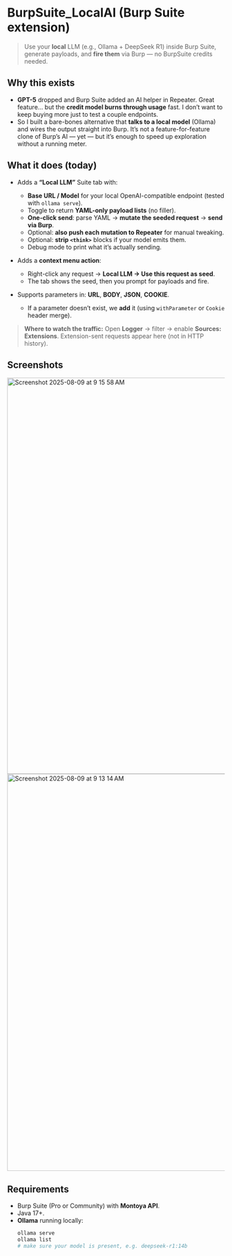 # BurpSuite_LocalAI (Burp Suite extension)

> Use your **local** LLM (e.g., Ollama + DeepSeek R1) inside Burp Suite, generate payloads, and **fire them** via Burp — no BurpSuite credits needed.

## Why this exists

- **GPT-5** dropped and Burp Suite added an AI helper in Repeater. Great feature… but the **credit model burns through usage** fast. I don’t want to keep buying more just to test a couple endpoints.
- So I built a bare-bones alternative that **talks to a local model** (Ollama) and wires the output straight into Burp. It’s not a feature-for-feature clone of Burp’s AI — yet — but it’s enough to speed up exploration without a running meter.

## What it does (today)

- Adds a **“Local LLM”** Suite tab with:
  - **Base URL / Model** for your local OpenAI-compatible endpoint (tested with `ollama serve`).
  - Toggle to return **YAML-only payload lists** (no filler).
  - **One-click send**: parse YAML → **mutate the seeded request** → **send via Burp**.
  - Optional: **also push each mutation to Repeater** for manual tweaking.
  - Optional: **strip `<think>`** blocks if your model emits them.
  - Debug mode to print what it’s actually sending.

- Adds a **context menu action**:
  - Right-click any request → **Local LLM → Use this request as seed**.
  - The tab shows the seed, then you prompt for payloads and fire.

- Supports parameters in: **URL**, **BODY**, **JSON**, **COOKIE**.
  - If a parameter doesn’t exist, we **add** it (using `withParameter` or `Cookie` header merge).

> **Where to watch the traffic:** Open **Logger** → filter → enable **Sources: Extensions**. Extension-sent requests appear here (not in HTTP history).

## Screenshots

<img width="1512" height="917" alt="Screenshot 2025-08-09 at 9 15 58 AM" src="https://github.com/user-attachments/assets/734077e5-de11-413a-be49-f673774d7fbc" />

<img width="1512" height="919" alt="Screenshot 2025-08-09 at 9 13 14 AM" src="https://github.com/user-attachments/assets/12b483fc-dd34-4ed6-9c51-c5ce52dfeb78" />


## Requirements

- Burp Suite (Pro or Community) with **Montoya API**.
- Java 17+.
- **Ollama** running locally:  
  ```bash
  ollama serve
  ollama list
  # make sure your model is present, e.g. deepseek-r1:14b
